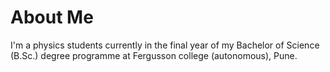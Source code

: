 # About Me

I'm a physics students currently in the final year of my Bachelor of Science (B.Sc.) degree programme at Fergusson college (autonomous), Pune.
